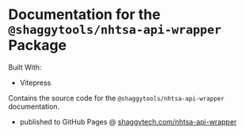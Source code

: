 # Documentation for the `@shaggytools/nhtsa-api-wrapper` Package

Built With:

- Vitepress

Contains the source code for the `@shaggytools/nhtsa-api-wrapper` documentation.

- published to GitHub Pages @
  [shaggytech.com/nhtsa-api-wrapper](https://shaggytech.com/nhtsa-api-wrapper/)
